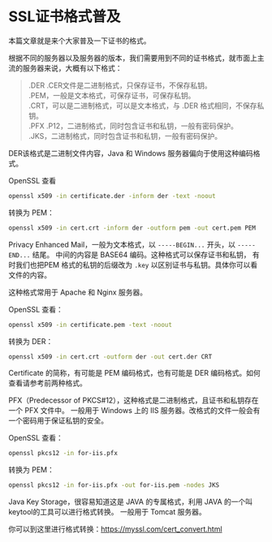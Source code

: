 # SSL证书格式普及

本篇文章就是来个大家普及一下证书的格式。

根据不同的服务器以及服务器的版本，我们需要用到不同的证书格式，就市面上主流的服务器来说，大概有以下格式：

> .DER .CER文件是二进制格式，只保存证书，不保存私钥。\
> .PEM，一般是文本格式，可保存证书，可保存私钥。\
> .CRT，可以是二进制格式，可以是文本格式，与 .DER 格式相同，不保存私钥。\
> .PFX .P12，二进制格式，同时包含证书和私钥，一般有密码保护。\
> .JKS，二进制格式，同时包含证书和私钥，一般有密码保护。

DER该格式是二进制文件内容，Java 和 Windows 服务器偏向于使用这种编码格式。

OpenSSL 查看
```bash
openssl x509 -in certificate.der -inform der -text -noout
```

转换为 PEM：
```bash
openssl x509 -in cert.crt -inform der -outform pem -out cert.pem PEM
```

Privacy Enhanced Mail，一般为文本格式，以 `-----BEGIN...` 开头，以 `-----END...` 结尾。
中间的内容是 BASE64 编码。这种格式可以保存证书和私钥，
有时我们也把PEM 格式的私钥的后缀改为 `.key` 以区别证书与私钥。具体你可以看文件的内容。

这种格式常用于 Apache 和 Nginx 服务器。

OpenSSL 查看：
```bash
openssl x509 -in certificate.pem -text -noout
```

转换为 DER：
```bash
openssl x509 -in cert.crt -outform der -out cert.der CRT
```

Certificate 的简称，有可能是 PEM 编码格式，也有可能是 DER 编码格式。如何查看请参考前两种格式。

PFX（Predecessor of PKCS#12），这种格式是二进制格式，且证书和私钥存在一个 PFX 文件中。
一般用于 Windows 上的 IIS 服务器。改格式的文件一般会有一个密码用于保证私钥的安全。

OpenSSL 查看：
```bash
openssl pkcs12 -in for-iis.pfx
```

转换为 PEM：
```bash
openssl pkcs12 -in for-iis.pfx -out for-iis.pem -nodes JKS
```

Java Key Storage，很容易知道这是 JAVA 的专属格式，利用 JAVA 的一个叫 keytool的工具可以进行格式转换。
一般用于 Tomcat 服务器。

你可以到这里进行格式转换：https://myssl.com/cert_convert.html

